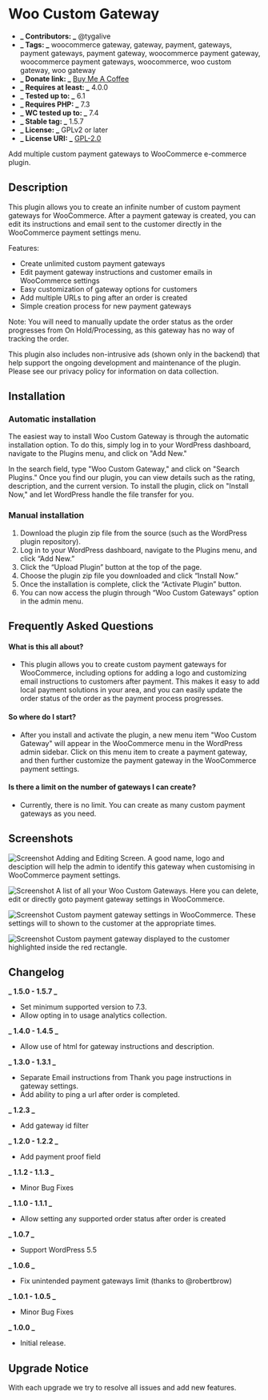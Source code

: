 # Woo Custom Gateway

- **_ Contributors: _** @tygalive
- **_ Tags: _** woocommerce gateway, gateway, payment, gateways, payment gateways, payment gateway, woocommerce payment gateway, woocommerce payment gateways, woocommerce, woo custom gateway, woo gateway
- **_ Donate link: _** [Buy Me A Coffee](https://buymeacoffee.com/fpjyrXk)
- **_ Requires at least: _** 4.0.0
- **_ Tested up to: _** 6.1
- **_ Requires PHP: _** 7.3
- **_ WC tested up to: _** 7.4
- **_ Stable tag: _** 1.5.7
- **_ License: _** GPLv2 or later
- **_ License URI: _** [GPL-2.0](http://www.gnu.org/licenses/gpl-2.0.html)

Add multiple custom payment gateways to WooCommerce e-commerce plugin.

## Description

This plugin allows you to create an infinite number of custom payment gateways for WooCommerce. After a payment gateway is created, you can edit its instructions and email sent to the customer directly in the WooCommerce payment settings menu.

Features:

* Create unlimited custom payment gateways
* Edit payment gateway instructions and customer emails in WooCommerce settings
* Easy customization of gateway options for customers
* Add multiple URLs to ping after an order is created
* Simple creation process for new payment gateways

Note: You will need to manually update the order status as the order progresses from On Hold/Processing, as this gateway has no way of tracking the order.

This plugin also includes non-intrusive ads (shown only in the backend) that help support the ongoing development and maintenance of the plugin. Please see our privacy policy for information on data collection.

## Installation

### Automatic installation

The easiest way to install Woo Custom Gateway is through the automatic installation option. To do this, simply log in to your WordPress dashboard, navigate to the Plugins menu, and click on "Add New."

In the search field, type "Woo Custom Gateway," and click on "Search Plugins." Once you find our plugin, you can view details such as the rating, description, and the current version. To install the plugin, click on "Install Now," and let WordPress handle the file transfer for you.

### Manual installation

1. Download the plugin zip file from the source (such as the WordPress plugin repository).
2. Log in to your WordPress dashboard, navigate to the Plugins menu, and click “Add New.”
3. Click the “Upload Plugin” button at the top of the page.
4. Choose the plugin zip file you downloaded and click “Install Now.”
5. Once the installation is complete, click the “Activate Plugin” button.
6. You can now access the plugin through “Woo Custom Gateways” option in the admin menu.

## Frequently Asked Questions

#### What is this all about?

- This plugin allows you to create custom payment gateways for WooCommerce, including options for adding a logo and customizing email instructions to customers after payment. This makes it easy to add local payment solutions in your area, and you can easily update the order status of the order as the payment process progresses.

#### So where do I start?

- After you install and activate the plugin, a new menu item "Woo Custom Gateway" will appear in the WooCommerce menu in the WordPress admin sidebar. Click on this menu item to create a payment gateway, and then further customize the payment gateway in the WooCommerce payment settings.

#### Is there a limit on the number of gateways I can create?

- Currently, there is no limit. You can create as many custom payment gateways as you need.

## Screenshots

![Screenshot](https://ps.w.org/woo-custom-gateway/assets/screenshot-1.png?rev=2131125)
Adding and Editing Screen. A good name, logo and desciption will help the admin to identify this gateway when customising in WooCommerce payment settings.

![Screenshot](https://ps.w.org/woo-custom-gateway/assets/screenshot-2.png?rev=2131125)
A list of all your Woo Custom Gateways. Here you can delete, edit or directly goto payment gateway settings in WooCommerce.

![Screenshot](https://ps.w.org/woo-custom-gateway/assets/screenshot-3.png?rev=2131125)
Custom payment gateway settings in WooCommerce. These settings will to shown to the customer at the appropriate times.

![Screenshot](https://ps.w.org/woo-custom-gateway/assets/screenshot-4.png?rev=2131125)
Custom payment gateway displayed to the customer highlighted inside the red rectangle.

## Changelog

**_ 1.5.0 - 1.5.7 _**

- Set minimum supported version to 7.3.
- Allow opting in to usage analytics collection.

**_ 1.4.0 - 1.4.5 _**

- Allow use of html for gateway instructions and description.

**_ 1.3.0 - 1.3.1 _**

- Separate Email instructions from Thank you page instructions in gateway settings.
- Add ability to ping a url after order is completed.

**_ 1.2.3 _**

- Add gateway id filter

**_ 1.2.0 - 1.2.2 _**

- Add payment proof field

**_ 1.1.2 - 1.1.3 _**

- Minor Bug Fixes

**_ 1.1.0 - 1.1.1 _**

- Allow setting any supported order status after order is created

**_ 1.0.7 _**

- Support WordPress 5.5

**_ 1.0.6 _**

- Fix unintended payment gateways limit (thanks to @robertbrow)

**_ 1.0.1 - 1.0.5 _**

- Minor Bug Fixes

**_ 1.0.0 _**

- Initial release.

## Upgrade Notice

With each upgrade we try to resolve all issues and add new features.
